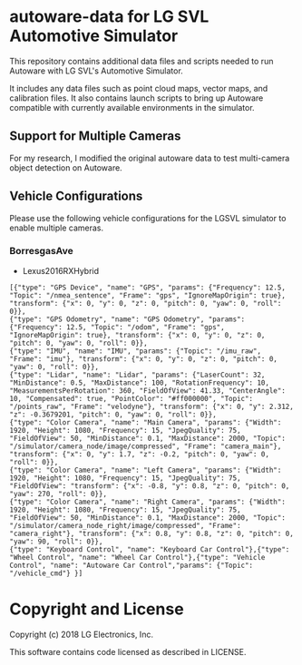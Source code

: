 # autoware-data for LG SVL Automotive Simulator

This repository contains additional data files and scripts needed to run Autoware with LG SVL's Automotive Simulator. 

It includes any data files such as point cloud maps, vector maps, and calibration files. It also contains launch scripts to bring up Autoware compatible with currently available environments in the simulator.

## Support for Multiple Cameras

For my research, I modified the original autoware data to test multi-camera object detection on Autoware.

## Vehicle Configurations

Please use the following vehicle configurations for the LGSVL simulator to enable multiple cameras.

### BorresgasAve

- Lexus2016RXHybrid

```
[{"type": "GPS Device", "name": "GPS", "params": {"Frequency": 12.5, "Topic": "/nmea_sentence", "Frame": "gps", "IgnoreMapOrigin": true}, "transform": {"x": 0, "y": 0, "z": 0, "pitch": 0, "yaw": 0, "roll": 0}},
{"type": "GPS Odometry", "name": "GPS Odometry", "params": {"Frequency": 12.5, "Topic": "/odom", "Frame": "gps", "IgnoreMapOrigin": true}, "transform": {"x": 0, "y": 0, "z": 0, "pitch": 0, "yaw": 0, "roll": 0}},
{"type": "IMU", "name": "IMU", "params": {"Topic": "/imu_raw", "Frame": "imu"}, "transform": {"x": 0, "y": 0, "z": 0, "pitch": 0, "yaw": 0, "roll": 0}},
{"type": "Lidar", "name": "Lidar", "params": {"LaserCount": 32, "MinDistance": 0.5, "MaxDistance": 100, "RotationFrequency": 10, "MeasurementsPerRotation": 360, "FieldOfView": 41.33, "CenterAngle": 10, "Compensated": true, "PointColor": "#ff000000", "Topic": "/points_raw", "Frame": "velodyne"}, "transform": {"x": 0, "y": 2.312, "z": -0.3679201, "pitch": 0, "yaw": 0, "roll": 0}},
{"type": "Color Camera", "name": "Main Camera", "params": {"Width": 1920, "Height": 1080, "Frequency": 15, "JpegQuality": 75, "FieldOfView": 50, "MinDistance": 0.1, "MaxDistance": 2000, "Topic": "/simulator/camera_node/image/compressed", "Frame": "camera_main"}, "transform": {"x": 0, "y": 1.7, "z": -0.2, "pitch": 0, "yaw": 0, "roll": 0}},
{"type": "Color Camera", "name": "Left Camera", "params": {"Width": 1920, "Height": 1080, "Frequency": 15, "JpegQuality": 75, "FieldOfView": "transform": {"x": -0.8, "y": 0.8, "z": 0, "pitch": 0, "yaw": 270, "roll": 0}},
{"type": "Color Camera", "name": "Right Camera", "params": {"Width": 1920, "Height": 1080, "Frequency": 15, "JpegQuality": 75, "FieldOfView": 50, "MinDistance": 0.1, "MaxDistance": 2000, "Topic": "/simulator/camera_node_right/image/compressed", "Frame": "camera_right"}, "transform": {"x": 0.8, "y": 0.8, "z": 0, "pitch": 0, "yaw": 90, "roll": 0}},
{"type": "Keyboard Control", "name": "Keyboard Car Control"},{"type": "Wheel Control", "name": "Wheel Car Control"},{"type": "Vehicle Control", "name": "Autoware Car Control","params": {"Topic": "/vehicle_cmd"} }]
```

# Copyright and License

Copyright (c) 2018 LG Electronics, Inc.

This software contains code licensed as described in LICENSE.

 
